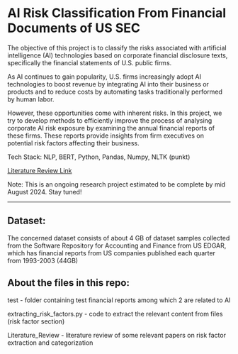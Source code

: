 # AI Risk Classification From Financial Documents of US SEC 

The objective of this project is to classify the risks associated with artificial intelligence (AI) technologies based on corporate financial disclosure texts, specifically the financial statements of U.S. public firms. 

As AI continues to gain popularity, U.S. firms increasingly adopt AI technologies to boost revenue by integrating AI into their business or products and to reduce costs by automating tasks traditionally performed by human labor. 

However, these opportunities come with inherent risks. In this project, we try to develop methods to efficiently improve the process of analysing corporate AI risk exposure by examining the annual financial reports of these firms. These reports provide insights from firm executives on potential risk factors affecting their business.

Tech Stack: NLP, BERT, Python, Pandas, Numpy, NLTK (punkt)

[Literature Review Link](https://github.com/rxdhikx/AI-Risk_Classification-From-Financial-Documents/blob/main/Literature_Review.md)

Note: This is an ongoing research project estimated to be complete by mid August 2024. Stay tuned!

--------------------------------------------------------------------------------------------------------------------------------------------------

## Dataset:

The concerned dataset consists of about 4 GB of dataset samples collected from the Software Repository for Accounting and Finance from US EDGAR, which has financial reports from US companies published each quarter from 1993-2003 (44GB)


## About the files in this repo:

test - folder containing test financial reports among which 2 are related to AI

extracting_risk_factors.py - code to extract the relevant content from files (risk factor section)

Literature_Review - literature review of some relevant papers on risk factor extraction and categorization
